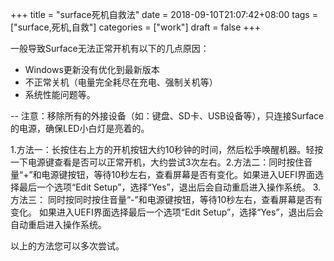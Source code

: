 +++
title = "surface死机自救法"
date = 2018-09-10T21:07:42+08:00
tags = ["surface,死机,自救"]
categories = ["work"]
draft = false
+++

一般导致Surface无法正常开机有以下的几点原因：

- Windows更新没有优化到最新版本
- 不正常关机（电量完全耗尽在充电、强制关机等）
- 系统性能问题等。

-- 注意：移除所有的外接设备（如：键盘、SD卡、USB设备等），只连接Surface的电源，确保LED小白灯是亮着的。

1.方法一：长按住右上方的开机按钮大约10秒钟的时间，然后松手唤醒机器。轻按一下电源键查看是否可以正常开机，大约尝试3次左右。2.方法二：同时按住音量“+”和电源键按钮，等待10秒左右，查看屏幕是否有变化。如果进入UEFI界面选择最后一个选项“Edit Setup”，选择“Yes”，退出后会自动重启进入操作系统。
3.方法三： 同时按同时按住音量“-”和电源键按钮，等待10秒左右，查看屏幕是否有变化。 如果进入UEFI界面选择最后一个选项“Edit Setup”，选择“Yes”，退出后会自动重启进入操作系统。

以上的方法您可以多次尝试。